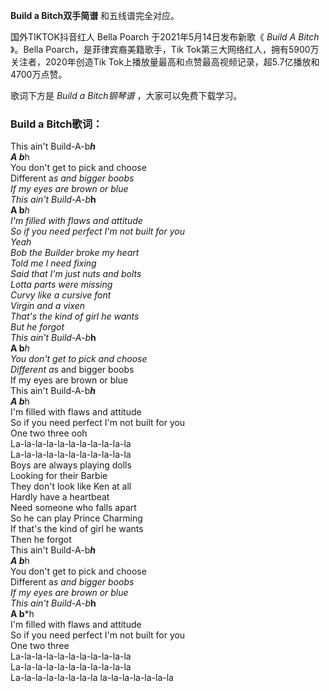 

**Build a Bitch双手简谱** 和五线谱完全对应。

国外TIKTOK抖音红人 Bella Poarch 于2021年5月14日发布新歌《 _Build A Bitch_ 》。Bella
Poarch，是菲律宾裔美籍歌手，Tik Tok第三大网络红人，拥有5900万关注者，2020年创造Tik
Tok上播放量最高和点赞最高视频记录，超5.7亿播放和4700万点赞。

歌词下方是 _Build a Bitch钢琴谱_ ，大家可以免费下载学习。

### Build a Bitch歌词：

This ain't Build-A-b***h  
A b***h  
You don't get to pick and choose  
Different a*s and bigger boobs  
If my eyes are brown or blue  
This ain't Build-A-b***h  
A b***h  
I'm filled with flaws and attitude  
So if you need perfect I'm not built for you  
Yeah  
Bob the Builder broke my heart  
Told me I need fixing  
Said that I'm just nuts and bolts  
Lotta parts were missing  
Curvy like a cursive font  
Virgin and a vixen  
That's the kind of girl he wants  
But he forgot  
This ain't Build-A-b***h  
A b***h  
You don't get to pick and choose  
Different a*s and bigger boobs  
If my eyes are brown or blue  
This ain't Build-A-b***h  
A b***h  
I'm filled with flaws and attitude  
So if you need perfect I'm not built for you  
One two three ooh  
La-la-la-la-la-la-la-la-la-la-la  
La-la-la-la-la-la-la-la-la-la-la  
Boys are always playing dolls  
Looking for their Barbie  
They don't look like Ken at all  
Hardly have a heartbeat  
Need someone who falls apart  
So he can play Prince Charming  
If that's the kind of girl he wants  
Then he forgot  
This ain't Build-A-b***h  
A b***h  
You don't get to pick and choose  
Different a*s and bigger boobs  
If my eyes are brown or blue  
This ain't Build-A-b***h  
A b***h  
I'm filled with flaws and attitude  
So if you need perfect I'm not built for you  
One two three  
La-la-la-la-la-la-la-la-la-la-la  
La-la-la-la-la-la-la-la-la-la-la  
La-la-la-la-la-la-la-la la-la-la-la-la-la-la

